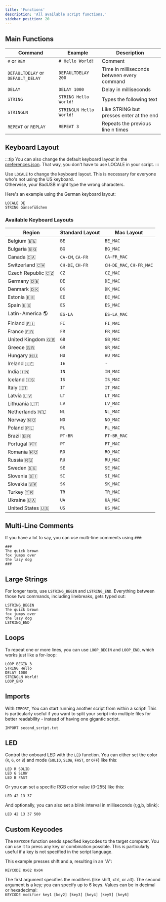 ```yaml
---
title: 'Functions'
description: 'All available script functions.'
sidebar_position: 20
---
```


## Main Functions

| Command | Example | Description |
| ------- | ------- | ----------- |
| `#` or `REM` | `# Hello World!` | Comment |
| `DEFAULTDELAY` or `DEFAULT_DELAY` | `DEFAULTDELAY 200` | Time in milliseconds between every command |
| `DELAY` | `DELAY 1000` | Delay in milliseconds |
| `STRING` | `STRING Hello World!` | Types the following text |
| `STRINGLN` | `STRINGLN Hello World!` | Like STRING but presses enter at the end |
| `REPEAT` or `REPLAY` | `REPEAT 3` | Repeats the previous line n times |

## Keyboard Layout

:::tip
You can also change the default keyboard layout in the [preferences.json](/docs/preferences). That way, you don't have to use LOCALE in your script.
:::

Use `LOCALE` to change the keyboard layout. This is necessary for everyone who's not using the US keyboard.  
Otherwise, your BadUSB might type the wrong characters.

Here's an example using the German keyboard layout:
```
LOCALE DE
STRING Gänsefüßchen
```

### Available Keyboard Layouts

| Region | Standard Layout | Mac Layout |
| ------ | --------------- | --------- |
| Belgium 🇧🇪 | `BE` | `BE_MAC` |
| Bulgaria 🇧🇬 | `BG` | `BG_MAC` |
| Canada 🇨🇦 | `CA-CM`, `CA-FR` | `CA-FR_MAC` |
| Switzerland 🇨🇭 | `CH-DE`, `CH-FR` | `CH-DE_MAC`, `CH-FR_MAC` |
| Czech Republic 🇨🇿 | `CZ` | `CZ_MAC` |
| Germany 🇩🇪 | `DE` | `DE_MAC` |
| Denmark 🇩🇰 | `DK` | `DK_MAC` |
| Estonia 🇪🇪 | `EE` | `EE_MAC` |
| Spain 🇪🇸 | `ES` | `ES_MAC` |
| Latin-America 🌎 | `ES-LA` | `ES-LA_MAC` |
| Finland 🇫🇮 | `FI` | `FI_MAC` |
| France 🇫🇷 | `FR` | `FR_MAC` |
| United Kingdom 🇬🇧 | `GB` | `GB_MAC` |
| Greece 🇬🇷 | `GR` | `GR_MAC` |
| Hungary 🇭🇺 | `HU` | `HU_MAC` |
| Ireland 🇮🇪 | `IE` | - |
| India 🇮🇳 | `IN` | `IN_MAC` |
| Iceland 🇮🇸 | `IS` | `IS_MAC` |
| Italy 🇮🇹 | `IT` | `IT_MAC` |
| Latvia 🇱🇻 | `LT` | `LT_MAC` |
| Lithuania 🇱🇹 | `LV` | `LV_MAC` |
| Netherlands 🇳🇱 | `NL` | `NL_MAC` |
| Norway 🇳🇴 | `NO` | `NO_MAC` |
| Poland 🇵🇱 | `PL` | `PL_MAC` |
| Brazil 🇧🇷 | `PT-BR` | `PT-BR_MAC` |
| Portugal 🇵🇹 | `PT` | `PT_MAC` |
| Romania 🇷🇴 | `RO` | `RO_MAC` |
| Russia 🇷🇺 | `RU` | `RU_MAC` |
| Sweden 🇸🇪 | `SE` | `SE_MAC` |
| Slovenia 🇸🇮 | `SI` | `SI_MAC` |
| Slovakia 🇸🇰 | `SK` | `SK_MAC` |
| Turkey 🇹🇷 | `TR` | `TR_MAC` |
| Ukraine 🇺🇦 | `UA` | `UA_MAC` |
| United States 🇺🇸 | `US` | `US_MAC` |

## Multi-Line Comments

If you have a lot to say, you can use multi-line comments using `###`:
```
###
The quick brown 
fox jumps over 
the lazy dog
###
```

## Large Strings

For longer texts, use `LSTRING_BEGIN` and `LSTRING_END`. 
Everything between those two commands, including linebreaks, gets typed out:

```
LSTRING_BEGIN
The quick brown 
fox jumps over 
the lazy dog
LSTRING_END
```

## Loops

To repeat one or more lines, you can use `LOOP_BEGIN` and `LOOP_END`, which works just like a for-loop: 
```
LOOP_BEGIN 3
STRING Hello 
DELAY 1000
STRINGLN World!
LOOP_END
```

## Imports

With `IMPORT`, You can start running another script from within a script! This is particularly useful if you want to split your script into multiple files for better readability - instead of having one gigantic script.

```
IMPORT second_script.txt
```

## LED

Control the onboard LED with the `LED` function.
You can either set the color (`R`, `G`, or `B`) and mode (`SOLID`, `SLOW`, `FAST`, or `OFF`) like this:
```
LED R SOLID
LED G SLOW
LED B FAST
```

Or you can set a specific RGB color value (0-255) like this:
```
LED 42 13 37
```

And optionally, you can also set a blink interval in milliseconds (r,g,b, blink):
```
LED 42 13 37 500
```

## Custom Keycodes

The `KEYCODE` function sends specified keycodes to the target computer. You can use it to press any key or combination possible. 
This is particularly useful if a key is not specified in the script language.

This example presses shift and a, resulting in an "A":
```
KEYCODE 0x02 0x04
```

The first argument specifies the modifiers (like shift, ctrl, or alt). The second argument is a key; you can specify up to 6 keys.
Values can be in decimal or hexadecimal:  
`KEYCODE modifier key1 [key2] [key3] [key4] [key5] [key6]`